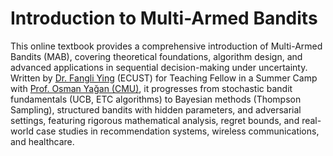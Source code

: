 # Introduction to Multi-Armed Bandits

This online textbook provides a comprehensive introduction of Multi-Armed Bandits (MAB), covering theoretical foundations, algorithm design, and advanced applications in sequential decision-making under uncertainty. Written by [Dr. Fangli Ying](https://fangli-ying.github.io/) (ECUST) for Teaching Fellow in a Summer Camp with [Prof. Osman Yağan (CMU)](https://users.ece.cmu.edu/~oyagan/), it progresses from stochastic bandit fundamentals (UCB, ETC algorithms) to Bayesian methods (Thompson Sampling), structured bandits with hidden parameters, and adversarial settings, featuring rigorous mathematical analysis, regret bounds, and real-world case studies in recommendation systems, wireless communications, and healthcare.

```{tableofcontents}
```
